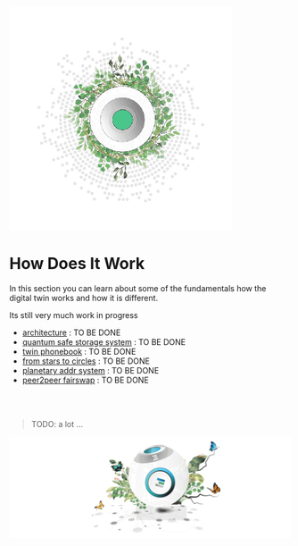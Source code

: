 ![](img/grid_header.png)

# How Does It Work

In this section you can learn about some of the fundamentals how the digital twin works and how it is different.

Its still very much work in progress

- [architecture](architecture) : TO BE DONE
- [quantum safe storage system](qsstoragesystem) : TO BE DONE
- [twin phonebook](phonebook) : TO BE DONE
- [from stars to circles](stars_circles) : TO BE DONE
- [planetary addr system](addressing_system) : TO BE DONE
- [peer2peer fairswap](p2p_swap) : TO BE DONE

<BR> 
<BR>

> TODO: a lot ...

![](img/todo.png)
